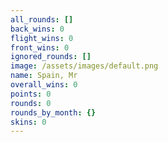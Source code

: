 ```yaml
---
all_rounds: []
back_wins: 0
flight_wins: 0
front_wins: 0
ignored_rounds: []
image: /assets/images/default.png
name: Spain, Mr
overall_wins: 0
points: 0
rounds: 0
rounds_by_month: {}
skins: 0
---
```

